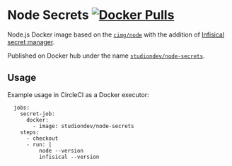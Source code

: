 # Node Secrets [![Docker Pulls](https://img.shields.io/docker/pulls/studiondev/node-secrets)](https://hub.docker.com/r/studiondev/node-secrets)

Node.js Docker image based on the [`cimg/node`](https://hub.docker.com/r/cimg/node) with the addition of [Infisical secret manager](https://github.com/Infisical/infisical).

Published on Docker hub under the name [`studiondev/node-secrets`](https://hub.docker.com/r/studiondev/node-secrets/tags).

## Usage

Example usage in CircleCI as a Docker executor:

```
  jobs:
    secret-job:
      docker:
        - image: studiondev/node-secrets
    steps:
      - checkout
      - run: |
          node --version
          infisical --version
```
